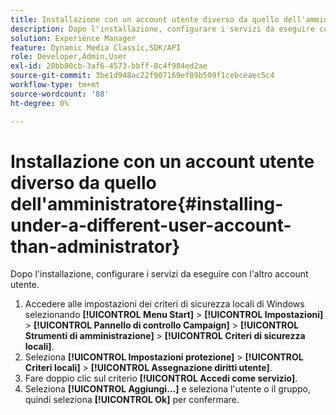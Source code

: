 ```yaml
---
title: Installazione con un account utente diverso da quello dell'amministratore
description: Dopo l'installazione, configurare i servizi da eseguire con l'altro account utente.
solution: Experience Manager
feature: Dynamic Media Classic,SDK/API
role: Developer,Admin,User
exl-id: 20bb00cb-3af6-4573-bbff-8c4f984ed2ae
source-git-commit: 3be1d948ac22f907169ef09b509f1cebceaec5c4
workflow-type: tm+mt
source-wordcount: '88'
ht-degree: 0%

---
```


# Installazione con un account utente diverso da quello dell&#39;amministratore{#installing-under-a-different-user-account-than-administrator}

Dopo l&#39;installazione, configurare i servizi da eseguire con l&#39;altro account utente.

1. Accedere alle impostazioni dei criteri di sicurezza locali di Windows selezionando **[!UICONTROL Menu Start]** > **[!UICONTROL Impostazioni]** > **[!UICONTROL Pannello di controllo Campaign]** > **[!UICONTROL Strumenti di amministrazione]** > **[!UICONTROL Criteri di sicurezza locali]**.
1. Seleziona **[!UICONTROL Impostazioni protezione]** > **[!UICONTROL Criteri locali]** > **[!UICONTROL Assegnazione diritti utente]**.
1. Fare doppio clic sul criterio **[!UICONTROL Accedi come servizio]**.
1. Seleziona **[!UICONTROL Aggiungi...]** e seleziona l&#39;utente o il gruppo, quindi seleziona **[!UICONTROL Ok]** per confermare.
